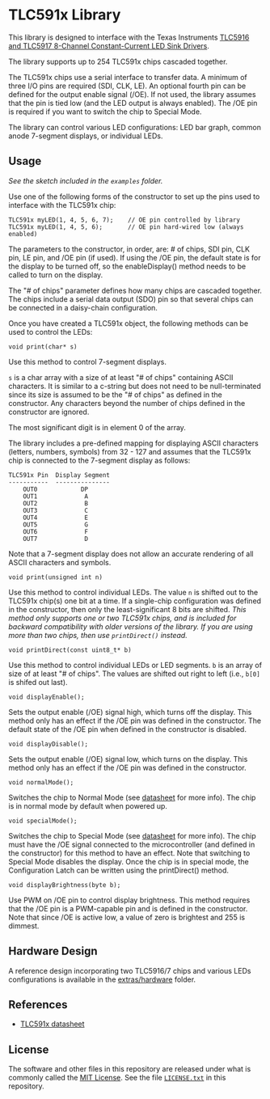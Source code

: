 TLC591x Library
====================

This library is designed to interface with the Texas Instruments [TLC5916 and TLC5917 8-Channel Constant-Current LED Sink Drivers][1].

The library supports up to 254 TLC591x chips cascaded together.

The TLC591x chips use a serial interface to transfer data. A minimum of three I/O pins are required (SDI, CLK, LE). An optional fourth pin can be defined for the output enable signal (/OE). If not used, the library assumes that the pin is tied low (and the LED output is always enabled). The /OE pin is required if you want to switch the chip to Special Mode. 

The library can control various LED configurations: LED bar graph, common anode 7-segment displays, or individual LEDs.

Usage
-----
*See the sketch included in the `examples` folder.*

Use one of the following forms of the constructor to set up the pins used to interface with the TLC591x chip:

    TLC591x myLED(1, 4, 5, 6, 7);    // OE pin controlled by library
    TLC591x myLED(1, 4, 5, 6);       // OE pin hard-wired low (always enabled)

The parameters to the constructor, in order, are: # of chips, SDI pin, CLK pin, LE pin, and /OE pin (if used). If using the /OE pin, the default state is for the display to be turned off, so the enableDisplay() method needs to be called to turn on the display.

The "# of chips" parameter defines how many chips are cascaded together. The chips include a serial data output (SDO) pin so that several chips can be connected in a daisy-chain configuration.

Once you have created a TLC591x object, the following methods can be
used to control the LEDs:

    void print(char* s)
Use this method to control 7-segment displays.

`s` is a char array with a size of at least "# of chips" containing ASCII characters. It is similar to a c-string but does not need to be null-terminated since its size is assumed to be the "# of chips" as defined in the constructor. Any characters beyond the number of chips defined in the constructor are ignored.

The most significant digit is in element 0 of the array.

The library includes a pre-defined mapping for displaying ASCII characters (letters, numbers, symbols) from 32 - 127 and assumes that the TLC591x chip is connected to the 7-segment display as follows:

    TLC591x Pin  Display Segment
    -----------  ---------------
        OUT0            DP
        OUT1             A
        OUT2             B
        OUT3             C
        OUT4             E
        OUT5             G
        OUT6             F
        OUT7             D

Note that a 7-segment display does not allow an accurate rendering of all ASCII characters and symbols.

    void print(unsigned int n)
Use this method to control individual LEDs. The value `n` is shifted out to the TLC591x chip(s) one bit at a time. If a single-chip configuration was defined in the constructor, then only the least-significant 8 bits are shifted.
*This method only supports one or two TLC591x chips, and is included for backward compatibility with older versions of the library. If you are using more than two chips, then use `printDirect()` instead.*

    void printDirect(const uint8_t* b)
Use this method to control individual LEDs or LED segments. `b` is an array of size of at least "# of chips". The values are shifted out right to left (i.e., `b[0]` is shifed out last).

    void displayEnable();
Sets the output enable (/OE) signal high, which turns off the display. This method only has an effect if the /OE pin was defined in the constructor. The default state of the /OE pin when defined in the constructor is disabled.

    void displayDisable();  
Sets the output enable (/OE) signal low, which turns on the display. This method only has an effect if the /OE pin was defined in the constructor.  

    void normalMode();  
Switches the chip to Normal Mode (see [datasheet][1] for more info). The chip is in normal mode by default when powered up.

    void specialMode();  
Switches the chip to Special Mode (see [datasheet][1] for more info). The chip must have the /OE signal connected to the microcontroller (and defined in the constructor) for this method to have an effect. Note that switching to Special Mode disables the display. Once the chip is in special mode, the Configuration Latch can be written using the printDirect() method.

    void displayBrightness(byte b);   
Use PWM on /OE pin to control display brightness. This method requires that the /OE pin is a PWM-capable pin and is defined in the constructor. Note that since /OE is active low, a value of zero is brightest and 255 is dimmest. 

Hardware Design
---------------
A reference design incorporating two TLC5916/7 chips and various LEDs configurations is available in the [extras/hardware][2] folder.

References
----------
+ [TLC591x datasheet][1]

License
-------
The software and other files in this repository are released under what is commonly called the [MIT License][100]. See the file [`LICENSE.txt`][101] in this repository.


[1]: http://www.ti.com/lit/ds/symlink/tlc5916.pdf
[2]: ./extras/hardware
[100]: https://choosealicense.com/licenses/mit/
[101]: ./LICENSE.txt
